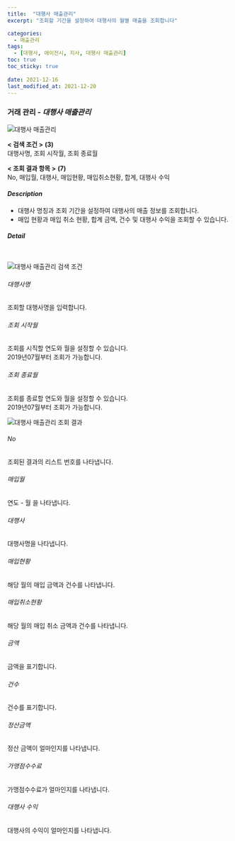 ```yaml
---
title:  "대행사 매출관리"
excerpt: "조회할 기간을 설정하여 대행사의 월별 매출을 조회합니다"

categories:
  - 매출관리
tags:
  - [대행사, 에이전시, 지사, 대행사 매출관리]
toc: true
toc_sticky: true
 
date: 2021-12-16
last_modified_at: 2021-12-20
---
```

### 거래 관리 - *대행사 매출관리*
![대행사 매출관리](https://user-images.githubusercontent.com/95394003/146703041-4a56498f-44c4-435f-ab9c-29c450fb1c01.jpeg)

**< 검색 조건 >** **(3)**
<br>대행사명, 조회 시작월, 조회 종료월

**< 조회 결과 항목 >** **(7)**
<br>No, 매입월, 대행사, 매입현황, 매입취소현황, 합계, 대행사 수익

#### *Description*
- 대행사 명칭과 조회 기간을 설정하여 대행사의 매출 정보를 조회합니다.
- 매입 현황과 매입 취소 현황, 합계 금액, 건수 및 대행사 수익을 조회할 수 있습니다.

#### *Detail*
<br>

![대행사 매출관리 검색 조건](https://user-images.githubusercontent.com/95394003/146703036-03eff746-0ba8-4a41-9bc7-7819d837f543.jpeg)
###### 대행사명
조회할 대행사명을 입력합니다.

###### 조회 시작월
조회를 시직할 연도와 월을 설정할 수 있습니다.<br>2019년07월부터 조회가 가능합니다.

###### 조회 종료월
조회를 종료할 연도와 월을 설정할 수 있습니다.<br>2019년07월부터 조회가 가능합니다.
<br>

![대행사 매출관리 조회 결과](https://user-images.githubusercontent.com/95394003/146703062-80659808-c73a-4ec1-abe2-89e2ca2ba3fd.jpeg)
###### No
조회된 결과의 리스트 번호를 나타냅니다.

###### 매입월
연도 - 월 을 나타냅니다.

###### 대행사
대행사명을 나타냅니다.

###### 매입현황
해당 월의 매입 금액과 건수를 나타냅니다.

###### 매입취소현황
해당 월의 매입 취소 금액과 건수를 나타냅니다.

###### 금액
금액을 표기합니다.

###### 건수
건수를 표기합니다.

###### 정산금액
정산 금액이 얼마인지를 나타냅니다.

###### 가맹점수수료
가맹점수수료가 얼마인지를 나타냅니다.

###### 대행사 수익
대행사의 수익이 얼마인지를 나타냅니다.